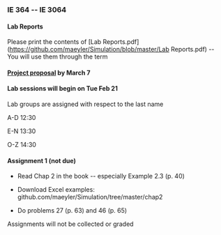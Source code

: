 ### IE 364 -- IE 3064

#### Lab Reports

Please print the contents of [Lab Reports.pdf](https://github.com/maeyler/Simulation/blob/master/Lab Reports.pdf) -- You will use them through the term


#### [Project proposal](https://github.com/maeyler/Simulation/blob/master/Term%20Project.md) by March 7


#### Lab sessions will begin on Tue Feb 21

Lab groups are assigned with respect to the last name

A-D  12:30

E-N  13:30

O-Z  14:30


#### Assignment 1  (not due)

- Read Chap 2 in the book -- especially Example 2.3 (p. 40)

- Download Excel examples: github.com/maeyler/Simulation/tree/master/chap2

- Do problems 27 (p. 63)  and  46 (p. 65)


Assignments will not be collected or graded